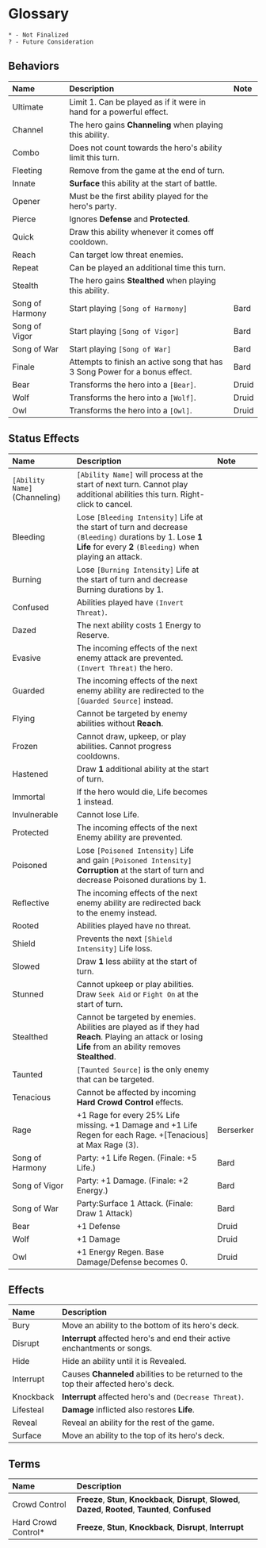 # Glossary
`* - Not Finalized`  
`? - Future Consideration`

## Behaviors
| Name            | Description                                                                 | Note  |
| :-------------- | :-------------------------------------------------------------------------- | :---- |
| Ultimate        | Limit 1. Can be played as if it were in hand for a powerful effect.         |       |
| Channel         | The hero gains **Channeling** when playing this ability.                    |       |
| Combo           | Does not count towards the hero's ability limit this turn.                  |       |
| Fleeting        | Remove from the game at the end of turn.                                    |       |
| Innate          | **Surface** this ability at the start of battle.                            |       |
| Opener          | Must be the first ability played for the hero's party.                      |       |
| Pierce          | Ignores **Defense** and **Protected**.                                      |       |
| Quick           | Draw this ability whenever it comes off cooldown.                           |       |
| Reach           | Can target low threat enemies.                                              |       |
| Repeat          | Can be played an additional time this turn.                                 |       |
| Stealth         | The hero gains **Stealthed** when playing this ability.                     |       |
| Song of Harmony | Start playing `[Song of Harmony]`                                           | Bard  |
| Song of Vigor   | Start playing `[Song of Vigor]`                                             | Bard  |
| Song of War     | Start playing `[Song of War]`                                               | Bard  |
| Finale          | Attempts to finish an active song that has 3 Song Power for a bonus effect. | Bard  |
| Bear            | Transforms the hero into a `[Bear]`.                                        | Druid |
| Wolf            | Transforms the hero into a `[Wolf]`.                                        | Druid |
| Owl             | Transforms the hero into a `[Owl]`.                                         | Druid |

## Status Effects
| Name                          | Description                                                                                                                                                          | Note      |
| :---------------------------- | :------------------------------------------------------------------------------------------------------------------------------------------------------------------- | :-------- |
| `[Ability Name]` (Channeling) | `[Ability Name]` will process at the start of next turn. Cannot play additional abilities this turn. Right-click to cancel.                                          |           |
| Bleeding                      | Lose `[Bleeding Intensity]` Life at the start of turn and decrease `(Bleeding)` durations by 1. Lose **1 Life** for every **2** `(Bleeding)` when playing an attack. |           |
| Burning                       | Lose `[Burning Intensity]` Life at the start of turn and decrease Burning durations by 1.                                                                            |           |
| Confused                      | Abilities played have `(Invert Threat)`.                                                                                                                             |           |
| Dazed                         | The next ability costs 1 Energy to Reserve.                                                                                                                          |           |
| Evasive                       | The incoming effects of the next enemy attack are prevented. `(Invert Threat)` the hero.                                                                             |           |
| Guarded                       | The incoming effects of the next enemy ability are redirected to the `[Guarded Source]` instead.                                                                     |           |
| Flying                        | Cannot be targeted by enemy abilities without **Reach**.                                                                                                             |           |
| Frozen                        | Cannot draw, upkeep, or play abilities. Cannot progress cooldowns.                                                                                                   |           |
| Hastened                      | Draw **1** additional ability at the start of turn.                                                                                                                  |           |
| Immortal                      | If the hero would die, Life becomes 1 instead.                                                                                                                       |           |
| Invulnerable                  | Cannot lose Life.                                                                                                                                                    |           |
| Protected                     | The incoming effects of the next Enemy ability are prevented.                                                                                                        |           |
| Poisoned                      | Lose `[Poisoned Intensity]` Life and gain `[Poisoned Intensity]` **Corruption** at the start of turn and decrease Poisoned durations by 1.                           |           |
| Reflective                    | The incoming effects of the next enemy ability are redirected back to the enemy instead.                                                                             |           |
| Rooted                        | Abilities played have no threat.                                                                                                                                     |           |
| Shield                        | Prevents the next `[Shield Intensity]` Life loss.                                                                                                                    |           |
| Slowed                        | Draw **1** less ability at the start of turn.                                                                                                                        |           |
| Stunned                       | Cannot upkeep or play abilities. Draw `Seek Aid` or `Fight On` at the start of turn.                                                                                 |           |
| Stealthed                     | Cannot be targeted by enemies. Abilities are played as if they had **Reach**. Playing an attack or losing **Life** from an ability removes **Stealthed**.            |           |
| Taunted                       | `[Taunted Source]` is the only enemy that can be targeted.                                                                                                           |           |
| Tenacious                     | Cannot be affected by incoming **Hard Crowd Control** effects.                                                                                                       |           |
| Rage                          | +1 Rage for every 25% Life missing. +1 Damage and +1 Life Regen for each Rage. +[Tenacious] at Max Rage (3).                                                         | Berserker |
| Song of Harmony               | Party: +1 Life Regen. (Finale: +5 Life.)                                                                                                                             | Bard      |
| Song of Vigor                 | Party: +1 Damage. (Finale: +2 Energy.)                                                                                                                               | Bard      |
| Song of War                   | Party:Surface 1 Attack. (Finale: Draw 1 Attack)                                                                                                                      | Bard      |
| Bear                          | +1 Defense                                                                                                                                                           | Druid     |
| Wolf                          | +1 Damage                                                                                                                                                            | Druid     |
| Owl                           | +1 Energy Regen. Base Damage/Defense becomes 0.                                                                                                                      | Druid     |

## Effects
| Name      | Description                                                                          |
| :-------- | :----------------------------------------------------------------------------------- |
| Bury      | Move an ability to the bottom of its hero's deck.                                    |
| Disrupt   | **Interrupt** affected hero's and end their active enchantments or songs.            |
| Hide      | Hide an ability until it is Revealed.                                                |
| Interrupt | Causes **Channeled** abilities to be returned to the top their affected hero's deck. |
| Knockback | **Interrupt** affected hero's and `(Decrease Threat)`.                               |
| Lifesteal | **Damage** inflicted also restores **Life**.                                         |
| Reveal    | Reveal an ability for the rest of the game.                                          |
| Surface   | Move an ability to the top of its hero's deck.                                       |

## Terms
| Name                | Description                                                                                                    |
| :------------------ | :------------------------------------------------------------------------------------------------------------- |
| Crowd Control       | **Freeze**, **Stun**, **Knockback**, **Disrupt**, **Slowed**, **Dazed**, **Rooted**, **Taunted**, **Confused** |
| Hard Crowd Control* | **Freeze**, **Stun**, **Knockback**, **Disrupt**, **Interrupt**                                                |
